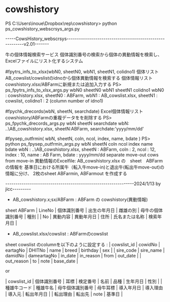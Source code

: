 # cowshistory
PS C:\Users\inoue\Dropbox\rep\cowshistory>  python ps_cowshistory_webscrsys_args.py

-----CowsHistory_webscrsys---------------------------------------------------------v2.01-------

牛の個体情報検索サービス 個体識別番号の検索から個体の異動情報を検索し、
Excelファイルにリスト化するシステム

#fpytrs_infs_to_xlsx(wbN0, sheetN0, wbN1, sheetN1, colidno1)
個体リスト AB_cowslist/cowslistのidnoから個体異動情報を検索する
個体情報リスト cowshistory.xlsx/ABFarmに新規または追加入力する
PS> ps_fpytrs_infs_to_xlsx_args.py wbN0 sheetN0 wbN1 sheetN1 colidno1
wbN0 : cowshistory.xlsx, sheetN0 : ABFarm,
wbN1 : AB_cowslist.xlsx, sheetN1 : cowslist, colidno1 : 2 (column number of idno1)

#fpychk_drecords(wbN, sheetN, searchdate)
Excel個体情報リスト cowshistory/ABFarmの重複データをを削除する
PS> ps_fpychk_drecords_args.py wbN sheetN searchdate
wbN: ..\AB_cowshistory.xlsx, sheetN:ABFarm, searchdate:'yyyy/mm/dd'

#fpysep_outfrmin( wbN, sheetN, coln, ncol, index, name, bdate )
PS> python ps_fpysep_outfrmin_args.py wbN sheetN coln ncol index name bdate
wbN : ..\AB_cowshistory.xlsx, sheetN : ABFarm, coln : 2, ncol : 12,
index : 10, name :  AB Farm, bdate : yyyy/mm/dd
separate move-out cows from move-in
異動情報のExcelfile: AB_cowshistory.xlsx の　sheet　ABFarmの情報を
基準日における所属牛（転入牛move-in)と退出牛(転出牛move-out)の情報に分け、
2枚のsheet ABFarmin, ABFarmout を作成する

---------------------------------------------------------------2024/1/13 by jicc---------

- AB_cowshistory.x;sx/ABFarm : ABFarm の cowshistory(異動情報)

sheet ABFarm
| LineNo | 個体識別番号 | 出生の年月日 | 雌雄の別 | 母牛の個体識別番号 | 種別 |
| No | 異動内容 | 異動年月日 | 住所 | 氏名または名称 | 検索年月日 |

- AB_cowslist.xlsx/cowslist : ABFarmのcowslist

sheet cowslist のcolumnを以下のように設定する :
| cowslist_id | cowidNo | eartagNo | DHITNo | name | breed | birthday | sex |
| sire_code | sire_name | damidNo | dameartagNo | in_date | in_reason | from | out_date |
| out_reason | to | note | base_date |

or

| cowslist_id | 個体識別番号 | 耳標 | 検定番号 | 名前 | 品種 | 生年月日 | 性別 |
| 種雄牛コード | 種雄牛名 | 母牛個体識別番号 | 母牛耳標 | 導入年月日 | 導入理由 | 導入元 | 転出年月日 |
| 転出理由 | 転出先 | note | 基準日 |
